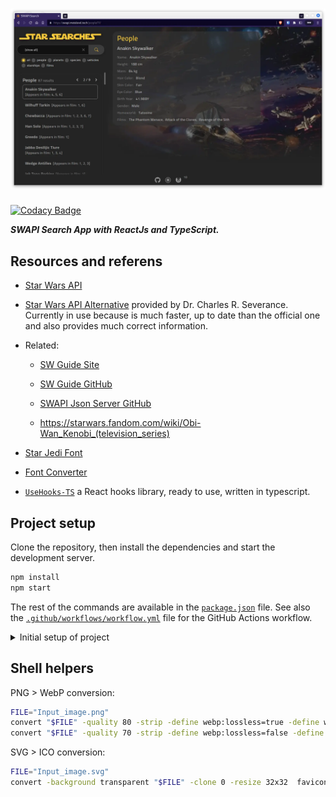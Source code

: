 # [![SWAPI Search App with ReactJs and TypeScript](src/assets/images/repo-cover-swapi.metalevel.tech.webp)](https://swapi.metalevel.tech/)

[![Codacy Badge](https://app.codacy.com/project/badge/Grade/78cf93fb0111435590e60a0e75ed9918)](https://www.codacy.com/gh/metalevel-tech/prj-ts-react-swapi/dashboard?utm_source=github.com&utm_medium=referral&utm_content=metalevel-tech/prj-ts-react-swapi&utm_campaign=Badge_Grade)

**_SWAPI Search App with ReactJs and TypeScript._**

## Resources and referens

- [Star Wars API](https://swapi.dev/)

- [Star Wars API Alternative](https://swapi.py4e.com/about) provided by Dr. Charles R. Severance. Currently in use because is much faster, up to date than the official one and also provides much correct information.

- Related:

  - [SW Guide Site](https://starwars-visualguide.com/)
  - [SW Guide GitHub](https://github.com/tbone849/star-wars-guide/tree/master/build/assets/img)
  - [SWAPI Json Server GitHub](https://github.com/johnlindquist/swapi-json-server/tree/master/public)

  - <https://starwars.fandom.com/wiki/Obi-Wan_Kenobi_(television_series)>

- [Star Jedi Font](https://www.dafont.com/star-jedi.font)

- [Font Converter](https://cloudconvert.com/ttf-converter)

- [`UseHooks-TS`](https://usehooks-ts.com/) a React hooks library, ready to use, written in typescript.

## Project setup

Clone the repository, then install the dependencies and start the development server.

```bash
npm install
npm start
```

The rest of the commands are available in the [`package.json`](package.json) file. See also the [`.github/workflows/workflow.yml`](.github/workflows/workflow.yml) file for the GitHub Actions workflow.

<details>

<summary> Initial setup of project </summary>

### Install ReactJs and Typescript by [Vite](https://vitejs.dev/guide/why.html)

```bash
npm create vite@latest
# ✔ Project name: … prj-ts-react-swapi
# ✔ Select a framework: › React
# ✔ Select a variant: › TypeScript
cd prj-ts-react-swapi/
npm install
npm i react-router-dom axios dompurify @types/dompurify
npm i usehooks-ts
```

- Create start command in [`package.json`](package.json) file as follows:

  ```json
  "scripts": {
      "start": "vite --host 0.0.0.0 --port 3000",
  }
  ```

- Note I need to access the app from other devices on the same network to test it on Mobile, Hackintosh, Windows etc. This is also very useful option when you are using WSL2, otherwise you may need to [export the port manually](https://github.com/metalevel-tech/exc-js-homework/tree/master/scripts).

- Clean the `src/` and `public/` directories and start working on the project.

### Install other packages

```bash
npm i --save-dev tailwindcss postcss autoprefixer postcss-import
npx tailwindcss init -p
```

```bash
npm i @tailwindcss/forms @tailwindcss/typography @tailwindcss/aspect-ratio
npm i @headlessui/react
npm i @heroicons/react
npm i react-icons
```

**References:**

- <https://tailwindui.com/>
- <https://react-icons.github.io/react-icons/>
- <https://headlessui.com/>
- <https://heroicons.com/>

### Setup the Git Repository and Push to GitHub

```bash
# git config --global init.defaultBranch master
git init
git add -A
git commit -m "Initial commit"
git branch -M master
git remote add origin git@github.com:metalevel-tech/prj-ts-react-swapi.git
git push -u origin master
```

### Automation with GitHub Actions

- [Deploy to GitHub Pages and Automate with GitHub Actions](https://github.com/metalevel-tech/exc-js-react-tic-tac-toe#deploy-to-github-pages-with-github-actions)

- [Deploying by `gh-pages` seems to overwrite custom domain](https://github.com/tschaub/gh-pages/issues/213) | [`gh-pages -d dist` overwrites custom domain](https://github.com/tschaub/gh-pages/issues/127)

- [Vite: Building for production](https://vitejs.dev/guide/build.html#public-base-path)

</details>

## Shell helpers

PNG > WebP conversion:

```bash
FILE="Input_image.png"
convert "$FILE" -quality 80 -strip -define webp:lossless=true -define webp:method=4 "${FILE%.*}_80.webp"
convert "$FILE" -quality 70 -strip -define webp:lossless=false -define webp:method=4 "${FILE%.*}_70.webp"
```

SVG > ICO conversion:

```bash
FILE="Input_image.svg"
convert -background transparent "$FILE" -clone 0 -resize 32x32  favicon.ico
```
